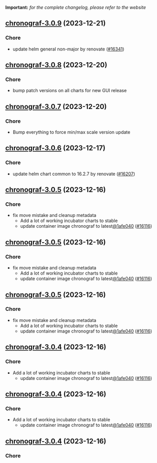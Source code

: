**Important:**
*for the complete changelog, please refer to the website*




## [chronograf-3.0.9](https://github.com/truecharts/charts/compare/chronograf-3.0.8...chronograf-3.0.9) (2023-12-21)

### Chore

- update helm general non-major by renovate ([#16341](https://github.com/truecharts/charts/issues/16341))
  
  


## [chronograf-3.0.8](https://github.com/truecharts/charts/compare/chronograf-3.0.7...chronograf-3.0.8) (2023-12-20)

### Chore

- bump patch versions on all charts for new GUI release
  
  


## [chronograf-3.0.7](https://github.com/truecharts/charts/compare/chronograf-3.0.6...chronograf-3.0.7) (2023-12-20)

### Chore

- Bump everything to force min/max scale version update
  
  


## [chronograf-3.0.6](https://github.com/truecharts/charts/compare/chronograf-3.0.5...chronograf-3.0.6) (2023-12-17)

### Chore

- update helm chart common to 16.2.7 by renovate ([#16207](https://github.com/truecharts/charts/issues/16207))
  
  


## [chronograf-3.0.5](https://github.com/truecharts/charts/compare/chronograf-2.0.17...chronograf-3.0.5) (2023-12-16)

### Chore

- fix move mistake and cleanup metadata
  - Add a lot of working incubator charts to stable
  - update container image chronograf to latest[@1afe040](https://github.com/1afe040) ([#16116](https://github.com/truecharts/charts/issues/16116))
  
  


## [chronograf-3.0.5](https://github.com/truecharts/charts/compare/chronograf-2.0.17...chronograf-3.0.5) (2023-12-16)

### Chore

- fix move mistake and cleanup metadata
  - Add a lot of working incubator charts to stable
  - update container image chronograf to latest[@1afe040](https://github.com/1afe040) ([#16116](https://github.com/truecharts/charts/issues/16116))
  
  


## [chronograf-3.0.5](https://github.com/truecharts/charts/compare/chronograf-2.0.17...chronograf-3.0.5) (2023-12-16)

### Chore

- fix move mistake and cleanup metadata
  - Add a lot of working incubator charts to stable
  - update container image chronograf to latest[@1afe040](https://github.com/1afe040) ([#16116](https://github.com/truecharts/charts/issues/16116))
  
  


## [chronograf-3.0.4](https://github.com/truecharts/charts/compare/chronograf-2.0.17...chronograf-3.0.4) (2023-12-16)

### Chore

- Add a lot of working incubator charts to stable
  - update container image chronograf to latest[@1afe040](https://github.com/1afe040) ([#16116](https://github.com/truecharts/charts/issues/16116))
  
  


## [chronograf-3.0.4](https://github.com/truecharts/charts/compare/chronograf-2.0.17...chronograf-3.0.4) (2023-12-16)

### Chore

- Add a lot of working incubator charts to stable
  - update container image chronograf to latest[@1afe040](https://github.com/1afe040) ([#16116](https://github.com/truecharts/charts/issues/16116))
  
  


## [chronograf-3.0.4](https://github.com/truecharts/charts/compare/chronograf-2.0.17...chronograf-3.0.4) (2023-12-16)

### Chore

